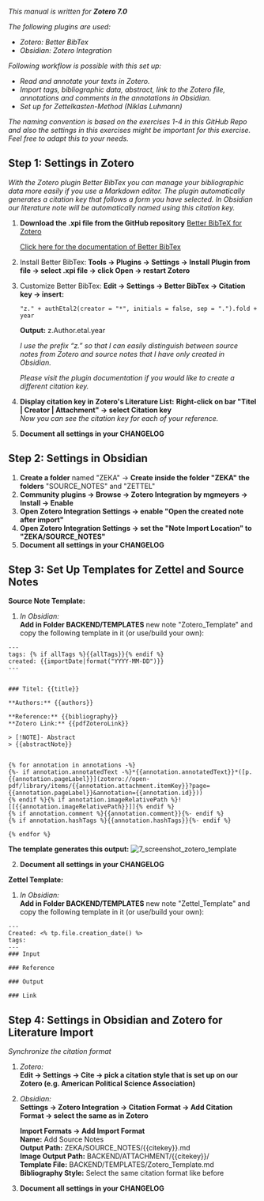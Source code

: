 
*This manual is written for **Zotero 7.0***

*The following plugins are used:*
- *Zotero: Better BibTex*
- *Obsidian: Zotero Integration*

*Following workflow is possible with this set up:*
- *Read and annotate your texts in Zotero.*
- *Import tags, bibliographic data, abstract, link to the Zotero file, annotations and comments in the annotations in Obsidian.*
- *Set up for Zettelkasten-Method (Niklas Luhmann)*

*The naming convention is based on the exercises 1-4 in this GitHub Repo and also the settings in this exercises might be important for this exercise. Feel free to adapt this to your needs.*

## Step 1: Settings in Zotero

*With the Zotero plugin Better BibTex you can manage your bibliographic data more easily if you use a Markdown editor. The plugin automatically generates a citation key that follows a form you have selected. In Obsidian our literature note will be automatically named using this citation key.*

1. **Download the .xpi file from the GitHub repository** [Better BibTeX for Zotero](https://github.com/retorquere/zotero-better-bibtex/releases/tag/v7.0.17)

	[Click here for the documentation of Better BibTex](https://retorque.re/zotero-better-bibtex/index.html)

2. Install Better BibTex:
**Tools → Plugins → Settings → Install Plugin from file → select .xpi file → click Open → restart Zotero**

3. Customize Better BibTex:
**Edit → Settings → Better BibTex → Citation key → insert:**
	
	```
	"z." + authEtal2(creator = "*", initials = false, sep = ".").fold + year
	```
	**Output:** z.Author.etal.year
	
	*I use the prefix “z.” so that I can easily distinguish between source notes from Zotero and source notes that I have only created in Obsidian.*
	
	*Please visit the plugin documentation if you would like to create a different citation key.*

4. **Display citation key in Zotero's Literature List:**
**Right-click on bar "Titel | Creator | Attachment" → select Citation key** <br>
	*Now you can see the citation key for each of your reference.*

5. **Document all settings in your CHANGELOG**

## Step 2: Settings in Obsidian

1. **Create a folder** named "ZEKA" → **Create inside the folder "ZEKA" the folders** "SOURCE_NOTES" and "ZETTEL"
2. **Community plugins → Browse → Zotero Integration by mgmeyers → Install → Enable**
3. **Open Zotero Integration Settings → enable "Open the created note after import"**
4. **Open Zotero Integration Settings → set the "Note Import Location" to "ZEKA/SOURCE_NOTES"**
5. **Document all settings in your CHANGELOG**

## Step 3: Set Up Templates for Zettel and Source Notes

**Source Note Template:**

1. *In Obsidian:* <br>
	**Add in Folder BACKEND/TEMPLATES** new note "Zotero_Template" and copy the following template in it (or use/build your own):

```
---
tags: {% if allTags %}{{allTags}}{% endif %}
created: {{importDate|format("YYYY-MM-DD")}}
---


### Titel: {{title}}

**Authors:** {{authors}}

**Reference:** {{bibliography}}
**Zotero Link:** {{pdfZoteroLink}}

> [!NOTE]- Abstract
> {{abstractNote}}


{% for annotation in annotations -%} 
{%- if annotation.annotatedText -%}*{{annotation.annotatedText}}*([p.{{annotation.pageLabel}}](zotero://open-pdf/library/items/{{annotation.attachment.itemKey}}?page={{annotation.pageLabel}}&annotation={{annotation.id}}))
{% endif %}{% if annotation.imageRelativePath %}![[{{annotation.imageRelativePath}}]]{% endif %}
{% if annotation.comment %}{{annotation.comment}}{%- endif %} 
{% if annotation.hashTags %}{{annotation.hashTags}}{%- endif %} 

{% endfor %}
```

**The template generates this output:**
![7_screenshot_zotero_template](https://github.com/user-attachments/assets/2cfabc3e-0f57-4626-8091-70c1d1e7a70e)


2. **Document all settings in your CHANGELOG**


**Zettel Template:**

1. *In Obsidian:*<br>
	**Add in Folder BACKEND/TEMPLATES** new note "Zettel_Template" and copy the following template in it (or use/build your own):

```
---
Created: <% tp.file.creation_date() %>
tags:
---
### Input

### Reference

### Output

### Link

```

## Step 4: Settings in Obsidian and Zotero for Literature Import

*Synchronize the citation format*

1. *Zotero:* <br>
	**Edit → Settings → Cite → pick a citation style that is set up on our Zotero (e.g. American Political Science Association)**

2. *Obsidian:* <br>
	**Settings → Zotero Integration → Citation Format → Add Citation Format → select the same as in Zotero**

	**Import Formats → Add Import Format** <br>
		**Name:** Add Source Notes <br>
		**Output Path:** ZEKA/SOURCE_NOTES/{{citekey}}.md <br>
		**Image Output Path:** BACKEND/ATTACHMENT/{{citekey}}/ <br>
		**Template File:** BACKEND/TEMPLATES/Zotero_Template.md <br>
		**Bibliography Style:** Select the same citation format like before <br>

3. **Document all settings in your CHANGELOG**


